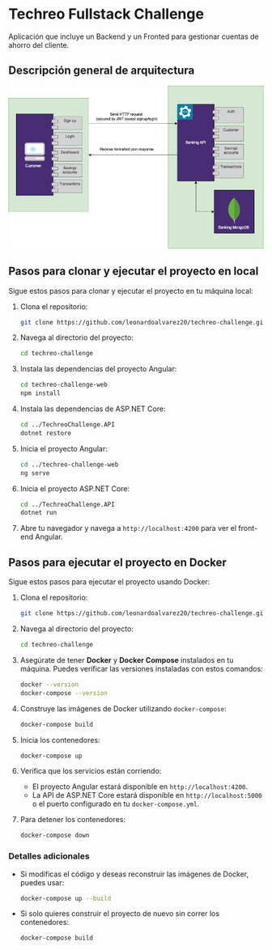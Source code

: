 # Techreo Fullstack Challenge

Aplicación que incluye un Backend y un Fronted para gestionar cuentas de ahorro del cliente.

## Descripción general de arquitectura
![Alt text](images/Techreo-dev-fullstack-challenge-Overview.drawio.png)

## Pasos para clonar y ejecutar el proyecto en local

Sigue estos pasos para clonar y ejecutar el proyecto en tu máquina local:

1. Clona el repositorio:
    ```bash
    git clone https://github.com/leonardoalvarez20/techreo-challenge.git
    ```

2. Navega al directorio del proyecto:
    ```bash
    cd techreo-challenge
    ```

3. Instala las dependencias del proyecto Angular:
    ```bash
    cd techreo-challenge-web
    npm install
    ```

4. Instala las dependencias de ASP.NET Core:
    ```bash
    cd ../TechreoChallenge.API
    dotnet restore
    ```

5. Inicia el proyecto Angular:
    ```bash
    cd ../techreo-challenge-web
    ng serve
    ```

6. Inicia el proyecto ASP.NET Core:
    ```bash
    cd ../TechreoChallenge.API
    dotnet run
    ```

7. Abre tu navegador y navega a `http://localhost:4200` para ver el front-end Angular.

## Pasos para ejecutar el proyecto en Docker

Sigue estos pasos para ejecutar el proyecto usando Docker:

1. Clona el repositorio:
    ```bash
    git clone https://github.com/leonardoalvarez20/techreo-challenge.git
    ```

2. Navega al directorio del proyecto:
    ```bash
    cd techreo-challenge
    ```

3. Asegúrate de tener **Docker** y **Docker Compose** instalados en tu máquina. Puedes verificar las versiones instaladas con estos comandos:
    ```bash
    docker --version
    docker-compose --version
    ```

4. Construye las imágenes de Docker utilizando `docker-compose`:
    ```bash
    docker-compose build
    ```

5. Inicia los contenedores:
    ```bash
    docker-compose up
    ```

6. Verifica que los servicios están corriendo:
    - El proyecto Angular estará disponible en `http://localhost:4200`.
    - La API de ASP.NET Core estará disponible en `http://localhost:5000` o el puerto configurado en tu `docker-compose.yml`.

7. Para detener los contenedores:
    ```bash
    docker-compose down
    ```

### Detalles adicionales

- Si modificas el código y deseas reconstruir las imágenes de Docker, puedes usar:
    ```bash
    docker-compose up --build
    ```

- Si solo quieres construir el proyecto de nuevo sin correr los contenedores:
    ```bash
    docker-compose build
    ```